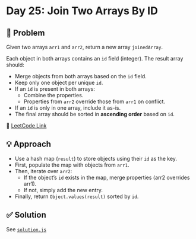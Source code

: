 # Day 25: Join Two Arrays By ID

## 📝 Problem
Given two arrays `arr1` and `arr2`, return a new array `joinedArray`.

Each object in both arrays contains an `id` field (integer). The result array should:
- Merge objects from both arrays based on the `id` field.
- Keep only one object per unique `id`.
- If an `id` is present in both arrays:
  - Combine the properties.
  - Properties from `arr2` override those from `arr1` on conflict.
- If an `id` is only in one array, include it as-is.
- The final array should be sorted in **ascending order** based on `id`.

📎 [LeetCode Link](https://leetcode.com/problems/join-two-arrays-by-id/)

## 💡 Approach
- Use a hash map (`result`) to store objects using their `id` as the key.
- First, populate the map with objects from `arr1`.
- Then, iterate over `arr2`:
  - If the object’s `id` exists in the map, merge properties (arr2 overrides arr1).
  - If not, simply add the new entry.
- Finally, return `Object.values(result)` sorted by `id`.

## ✅ Solution
See [`solution.js`](./solution.js)
